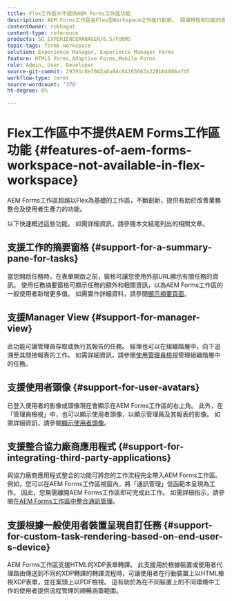 ```yaml
---
title: Flex工作區中不提供AEM Forms工作區功能
description: AEM Forms工作區在Flex型Workspace之外進行創新。 閱讀特性和功能的差異。
contentOwner: robhagat
content-type: reference
products: SG_EXPERIENCEMANAGER/6.5/FORMS
topic-tags: forms-workspace
solution: Experience Manager, Experience Manager Forms
feature: HTML5 Forms,Adaptive Forms,Mobile Forms
role: Admin, User, Developer
source-git-commit: 29391c8e3042a8a04c64165663a228bb4886afb5
workflow-type: tm+mt
source-wordcount: '378'
ht-degree: 0%

---
```


# Flex工作區中不提供AEM Forms工作區功能 {#features-of-aem-forms-workspace-not-available-in-flex-workspace}

AEM Forms工作區超越以Flex為基礎的工作區，不斷創新，提供有助於改善業務整合及使用者生產力的功能。

以下快速概述這些功能。 如需詳細資訊，請參閱本文結尾列出的相關文章。

## 支援工作的摘要窗格 {#support-for-a-summary-pane-for-tasks}

當您開啟任務時，在表單開啟之前，窗格可讓您使用外部URL顯示有關任務的資訊。 使用任務摘要窗格可顯示任務的額外和相關資訊，以為AEM Forms工作區的一般使用者新增更多值。 如需實作詳細資料，請參閱[顯示摘要頁面](/help/forms/using/displaying-information-task-summary-pane.md)。

## 支援Manager View {#support-for-manager-view}

此功能可讓管理員存取或執行其報告的任務。 經理也可以在組織階層中，向下追溯至其間接報表的工作。 如需詳細資訊，請參閱[使用管理員檢視](/help/forms/using/tasks-organizational-hierarchy-using-manager.md)管理組織階層中的任務。

## 支援使用者頭像 {#support-for-user-avatars}

已登入使用者的影像或頭像現在會顯示在AEM Forms工作區的右上角。 此外，在「管理員檢視」中，也可以顯示使用者頭像，以顯示管理員及其報表的影像。 如需詳細資訊，請參閱[顯示使用者頭像](/help/forms/using/displaying-user-avatar.md)。

## 支援整合協力廠商應用程式 {#support-for-integrating-third-party-applications}

與協力廠商應用程式整合的功能可將您的工作流程完全帶入AEM Forms工作區。 例如，您可以在AEM Forms工作區視窗內，將「通訊管理」信函範本呈現為工作。 因此，您無需離開AEM Forms工作區即可完成此工作。 如需詳細指示，請參閱[在AEM Forms工作區中整合通訊管理](/help/forms/using/integrating-correspondence-management-html-workspace.md)。

## 支援根據一般使用者裝置呈現自訂任務 {#support-for-custom-task-rendering-based-on-end-user-s-device}

AEM Forms工作區支援HTML的XDP表單轉譯。 此支援用於根據裝置或使用者代理路由傳送到不同的XDP轉譯的轉譯流程時，可讓使用者在行動裝置上以HTML檢視XDP表單，並在案頭上以PDF檢視。 這有助於為在不同裝置上的不同環境中工作的使用者提供流程管理的順暢涵蓋範圍。
